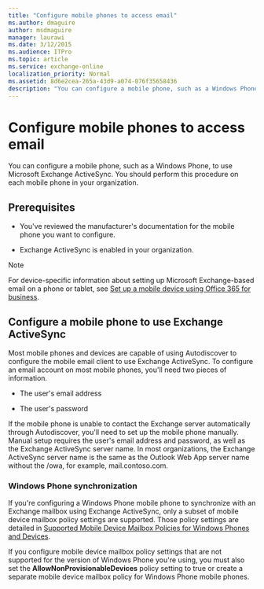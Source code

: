 ```yaml
---
title: "Configure mobile phones to access email"
ms.author: dmaguire
author: msdmaguire
manager: laurawi
ms.date: 3/12/2015
ms.audience: ITPro
ms.topic: article
ms.service: exchange-online
localization_priority: Normal
ms.assetid: 8d6e2cea-265a-43d9-a074-076f35658436
description: "You can configure a mobile phone, such as a Windows Phone, to use Microsoft Exchange ActiveSync. You should perform this procedure on each mobile phone in your organization."
---
```


# Configure mobile phones to access email

You can configure a mobile phone, such as a Windows Phone, to use Microsoft Exchange ActiveSync. You should perform this procedure on each mobile phone in your organization.
  
## Prerequisites

- You've reviewed the manufacturer's documentation for the mobile phone you want to configure.
    
- Exchange ActiveSync is enabled in your organization.
    
> [!NOTE]
> For device-specific information about setting up Microsoft Exchange-based email on a phone or tablet, see [Set up a mobile device using Office 365 for business](https://support.office.com/en-US/article/Set-up-a-mobile-device-using-Office-365-for-business-7dabb6cb-0046-40b6-81fe-767e0b1f014f). 
  
## Configure a mobile phone to use Exchange ActiveSync

Most mobile phones and devices are capable of using Autodiscover to configure the mobile email client to use Exchange ActiveSync. To configure an email account on most mobile phones, you'll need two pieces of information.
  
- The user's email address
    
- The user's password
    
If the mobile phone is unable to contact the Exchange server automatically through Autodiscover, you'll need to set up the mobile phone manually. Manual setup requires the user's email address and password, as well as the Exchange ActiveSync server name. In most organizations, the Exchange ActiveSync server name is the same as the Outlook Web App server name without the /owa, for example, mail.contoso.com.
  
### Windows Phone synchronization

If you're configuring a Windows Phone mobile phone to synchronize with an Exchange mailbox using Exchange ActiveSync, only a subset of mobile device mailbox policy settings are supported. Those policy settings are detailed in [Supported Mobile Device Mailbox Policies for Windows Phones and Devices](http://technet.microsoft.com/library/d76b1d4c-d1f6-4501-a7c9-854327aceda5.aspx). 
  
If you configure mobile device mailbox policy settings that are not supported for the version of Windows Phone you're using, you must also set the **AllowNonProvisionableDevices** policy setting to true or create a separate mobile device mailbox policy for Windows Phone mobile phones. 
  

